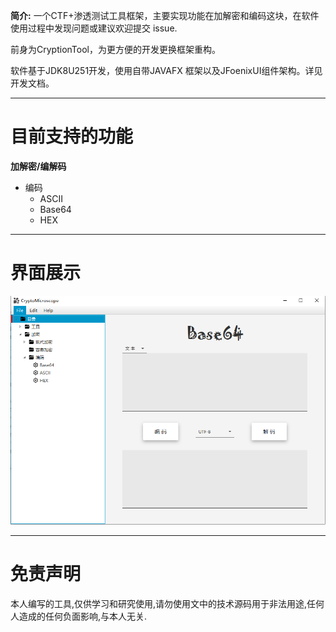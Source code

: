 
**简介:** 一个CTF+渗透测试工具框架，主要实现功能在加解密和编码这块，在软件使用过程中发现问题或建议欢迎提交 issue.

前身为CryptionTool，为更方便的开发更换框架重构。

软件基于JDK8U251开发，使用自带JAVAFX 框架以及JFoenixUI组件架构。详见开发文档。

---

# 目前支持的功能

**加解密/编解码**

- 编码
  - ASCII
  - Base64
  - HEX

---

# 界面展示

![](./assets/img/01.png)

---

# 免责声明

本人编写的工具,仅供学习和研究使用,请勿使用文中的技术源码用于非法用途,任何人造成的任何负面影响,与本人无关.
